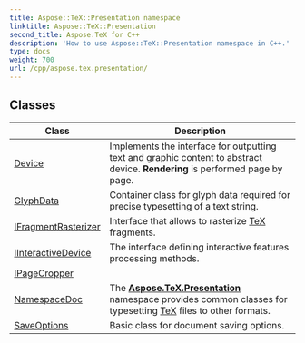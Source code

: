 ```yaml
---
title: Aspose::TeX::Presentation namespace
linktitle: Aspose::TeX::Presentation
second_title: Aspose.TeX for C++
description: 'How to use Aspose::TeX::Presentation namespace in C++.'
type: docs
weight: 700
url: /cpp/aspose.tex.presentation/
---
```




## Classes

| Class | Description |
| --- | --- |
| [Device](./device/) | Implements the interface for outputting text and graphic content to abstract device. **Rendering** is performed page by page. |
| [GlyphData](./glyphdata/) | Container class for glyph data required for precise typesetting of a text string. |
| [IFragmentRasterizer](./ifragmentrasterizer/) | Interface that allows to rasterize [TeX](../aspose.tex/) fragments. |
| [IInteractiveDevice](./iinteractivedevice/) | The interface defining interactive features processing methods. |
| [IPageCropper](./ipagecropper/) |  |
| [NamespaceDoc](./namespacedoc/) | The **[Aspose.TeX.Presentation](./)** namespace provides common classes for typesetting [TeX](../aspose.tex/) files to other formats. |
| [SaveOptions](./saveoptions/) | Basic class for document saving options. |
